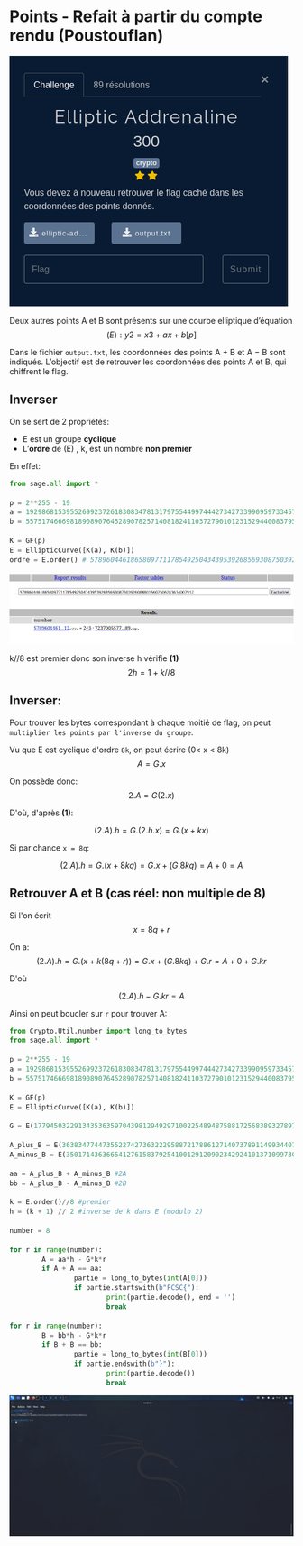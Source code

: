 # Points - Refait à partir du compte rendu (Poustouflan)

![](./enonce.png)

Deux autres points A et B sont présents sur une courbe elliptique d’équation $$(E) : y2 = x3 + ax + b[p]$$

Dans le fichier `output.txt`, les coordonnées des points A + B et A − B sont indiqués. L’objectif est de retrouver les coordonnées des points A et B, qui chiffrent le flag.

## Inverser

On se sert de 2 propriétés:

- E est un groupe **cyclique**
- L’**ordre** de (E) , k, est un nombre **non premier**

En effet:

```python
from sage.all import *

p = 2**255 - 19
a = 19298681539552699237261830834781317975544997444273427339909597334573241639236
b = 55751746669818908907645289078257140818241103727901012315294400837956729358436

K = GF(p)
E = EllipticCurve([K(a), K(b)])
ordre = E.order() # 57896044618658097711785492504343953926856930875039260848015607506283634007912
```

![](./factor.png)

k//8 est premier donc son inverse h vérifie **(1)** $$2h = 1+ k//8$$ 

## Inverser:

Pour trouver les bytes correspondant à chaque moitié de flag, on peut `multiplier les points par l'inverse du groupe`.

Vu que E est cyclique d'ordre `8k`, on peut écrire (0< x < 8k) $$A = G.x$$ 

On possède donc: $$2.A = G(2.x)$$

D'où, d'après **(1)**:

$$(2.A).h = G.(2.h.x) = G.(x+kx)$$ 

Si par chance `x = 8q`:

$$(2.A).h = G.(x+8kq) = G.x + (G.8kq ) = A + 0 = A$$

## Retrouver A et B (cas réel: non multiple de 8)

Si l'on écrit $$x = 8q +r$$

On a: $$(2.A).h = G.(x+k(8q+r)) = G.x + (G.8kq ) +G.r = A + 0 + G.kr$$

D'où

$$(2.A).h - G.kr = A$$

Ainsi on peut boucler sur `r` pour trouver A:

```python
from Crypto.Util.number import long_to_bytes
from sage.all import *

p = 2**255 - 19
a = 19298681539552699237261830834781317975544997444273427339909597334573241639236
b = 55751746669818908907645289078257140818241103727901012315294400837956729358436

K = GF(p)
E = EllipticCurve([K(a), K(b)])

G = E(17794503229134353635970439812949297100225489487588172568389327897754746546280, 17671033459111968710988296061676524036652749365424210951665329683594356030064) #E.gens()

A_plus_B = E(36383477447355227427363222958872178861271407378911499344076860614964920782192, 26621351750863883655273158873320913584591963316330338897549941610801666281894)
A_minus_B = E(35017143636654127615837925410012912090234292410137109973033835965781971515338, 55888666729705323990488128732989325970476008697224551268788692630541877244410)

aa = A_plus_B + A_minus_B #2A
bb = A_plus_B - A_minus_B #2B

k = E.order()//8 #premier
h = (k + 1) // 2 #inverse de k dans E (modulo 2)

number = 8

for r in range(number):
        A = aa*h - G*k*r
        if A + A == aa:
                partie = long_to_bytes(int(A[0]))
                if partie.startswith(b"FCSC{"):
                        print(partie.decode(), end = '')
                        break

for r in range(number):
        B = bb*h - G*k*r 
        if B + B == bb:
                partie = long_to_bytes(int(B[0]))
                if partie.endswith(b"}"):
                        print(partie.decode())
                        break
```

![](./flag.png)